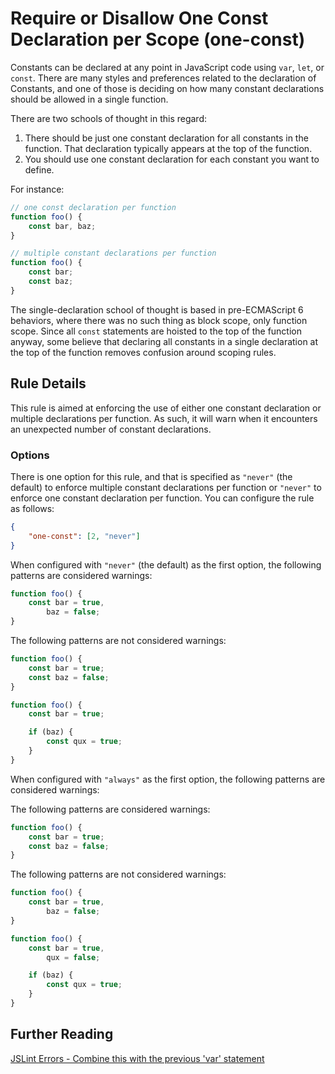 # Require or Disallow One Const Declaration per Scope (one-const)

Constants can be declared at any point in JavaScript code using `var`, `let`, or `const`. There are many styles and preferences related to the declaration of Constants, and one of those is deciding on how many constant declarations should be allowed in a single function.

There are two schools of thought in this regard:

1. There should be just one constant declaration for all constants in the function. That declaration typically appears at the top of the function.
2. You should use one constant declaration for each constant you want to define.

For instance:

```js
// one const declaration per function
function foo() {
    const bar, baz;
}

// multiple constant declarations per function
function foo() {
    const bar;
    const baz;
}
```

The single-declaration school of thought is based in pre-ECMAScript 6 behaviors, where there was no such thing as block scope, only function scope. Since all `const` statements are hoisted to the top of the function anyway, some believe that declaring all constants in a single declaration at the top of the function removes confusion around scoping rules.

## Rule Details

This rule is aimed at enforcing the use of either one constant declaration or multiple declarations per function. As such, it will warn when it encounters an unexpected number of constant declarations.

### Options

There is one option for this rule, and that is specified as `"never"` (the default) to enforce multiple constant declarations per function or `"never"` to enforce one constant declaration per function. You can configure the rule as follows:

```json
{
    "one-const": [2, "never"]
}
```

When configured with `"never"` (the default) as the first option, the following patterns are considered warnings:

```js
function foo() {
    const bar = true,
        baz = false;
}

```

The following patterns are not considered warnings:

```js
function foo() {
    const bar = true;
    const baz = false;
}

function foo() {
    const bar = true;

    if (baz) {
        const qux = true;
    }
}
```

When configured with `"always"` as the first option, the following patterns are considered warnings:

The following patterns are considered warnings:

```js
function foo() {
    const bar = true;
    const baz = false;
}
```

The following patterns are not considered warnings:

```js
function foo() {
    const bar = true,
        baz = false;
}

function foo() {
    const bar = true,
        qux = false;

    if (baz) {
        const qux = true;
    }
}
```


## Further Reading

[JSLint Errors - Combine this with the previous 'var' statement](http://jslinterrors.com/combine-this-with-the-previous-var-statement/)
